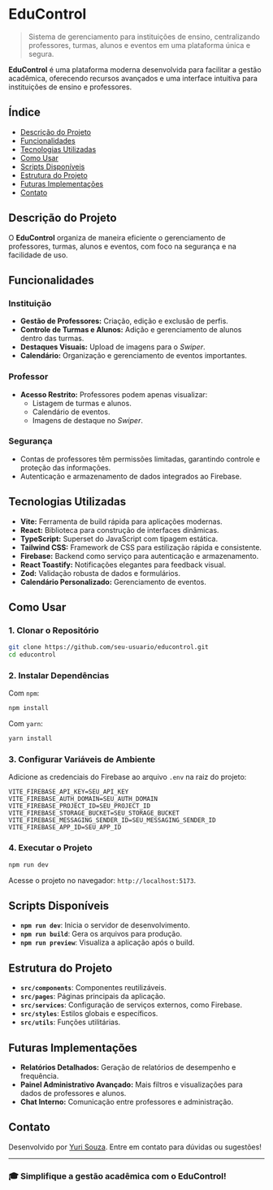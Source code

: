 # EduControl  

> Sistema de gerenciamento para instituições de ensino, centralizando professores, turmas, alunos e eventos em uma plataforma única e segura.  

**EduControl** é uma plataforma moderna desenvolvida para facilitar a gestão acadêmica, oferecendo recursos avançados e uma interface intuitiva para instituições de ensino e professores.  

## Índice  

- [Descrição do Projeto](#descrição-do-projeto)  
- [Funcionalidades](#funcionalidades)  
- [Tecnologias Utilizadas](#tecnologias-utilizadas)  
- [Como Usar](#como-usar)  
- [Scripts Disponíveis](#scripts-disponíveis)  
- [Estrutura do Projeto](#estrutura-do-projeto)  
- [Futuras Implementações](#futuras-implementações)  
- [Contato](#contato)  

## Descrição do Projeto  

O **EduControl** organiza de maneira eficiente o gerenciamento de professores, turmas, alunos e eventos, com foco na segurança e na facilidade de uso.  

## Funcionalidades  

### Instituição  
- **Gestão de Professores:** Criação, edição e exclusão de perfis.  
- **Controle de Turmas e Alunos:** Adição e gerenciamento de alunos dentro das turmas.  
- **Destaques Visuais:** Upload de imagens para o _Swiper_.  
- **Calendário:** Organização e gerenciamento de eventos importantes.  

### Professor  
- **Acesso Restrito:** Professores podem apenas visualizar:  
  - Listagem de turmas e alunos.  
  - Calendário de eventos.  
  - Imagens de destaque no _Swiper_.  

### Segurança  
- Contas de professores têm permissões limitadas, garantindo controle e proteção das informações.  
- Autenticação e armazenamento de dados integrados ao Firebase.  

## Tecnologias Utilizadas  

- **Vite:** Ferramenta de build rápida para aplicações modernas.  
- **React:** Biblioteca para construção de interfaces dinâmicas.  
- **TypeScript:** Superset do JavaScript com tipagem estática.  
- **Tailwind CSS:** Framework de CSS para estilização rápida e consistente.  
- **Firebase:** Backend como serviço para autenticação e armazenamento.  
- **React Toastify:** Notificações elegantes para feedback visual.  
- **Zod:** Validação robusta de dados e formulários.  
- **Calendário Personalizado:** Gerenciamento de eventos.  

## Como Usar  

### 1. Clonar o Repositório  

```bash  
git clone https://github.com/seu-usuario/educontrol.git  
cd educontrol  
```  

### 2. Instalar Dependências  

Com `npm`:  

```bash  
npm install  
```  

Com `yarn`:  

```bash  
yarn install  
```  

### 3. Configurar Variáveis de Ambiente  

Adicione as credenciais do Firebase ao arquivo `.env` na raiz do projeto:  

```env  
VITE_FIREBASE_API_KEY=SEU_API_KEY  
VITE_FIREBASE_AUTH_DOMAIN=SEU_AUTH_DOMAIN  
VITE_FIREBASE_PROJECT_ID=SEU_PROJECT_ID  
VITE_FIREBASE_STORAGE_BUCKET=SEU_STORAGE_BUCKET  
VITE_FIREBASE_MESSAGING_SENDER_ID=SEU_MESSAGING_SENDER_ID  
VITE_FIREBASE_APP_ID=SEU_APP_ID  
```  

### 4. Executar o Projeto  

```bash  
npm run dev  
```  

Acesse o projeto no navegador: `http://localhost:5173`.  

## Scripts Disponíveis  

- **`npm run dev`**: Inicia o servidor de desenvolvimento.  
- **`npm run build`**: Gera os arquivos para produção.  
- **`npm run preview`**: Visualiza a aplicação após o build.  

## Estrutura do Projeto  

- **`src/components`**: Componentes reutilizáveis.  
- **`src/pages`**: Páginas principais da aplicação.  
- **`src/services`**: Configuração de serviços externos, como Firebase.  
- **`src/styles`**: Estilos globais e específicos.  
- **`src/utils`**: Funções utilitárias.  

## Futuras Implementações  

- **Relatórios Detalhados:** Geração de relatórios de desempenho e frequência.  
- **Painel Administrativo Avançado:** Mais filtros e visualizações para dados de professores e alunos.  
- **Chat Interno:** Comunicação entre professores e administração.  

## Contato  

Desenvolvido por [Yuri Souza](https://github.com/yuridevops). Entre em contato para dúvidas ou sugestões!  

---

### 🎓 **Simplifique a gestão acadêmica com o EduControl!**  
```  
